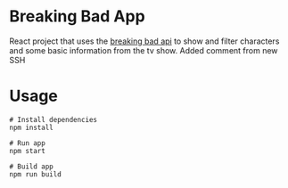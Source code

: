 # Breaking Bad App

React project that uses the [breaking bad api](https://breakingbadapi.com/documentation) to show and filter characters and some basic information from the tv show. Added comment from new SSH

# Usage

```
# Install dependencies
npm install
```

```
# Run app
npm start
```

```
# Build app
npm run build
```
